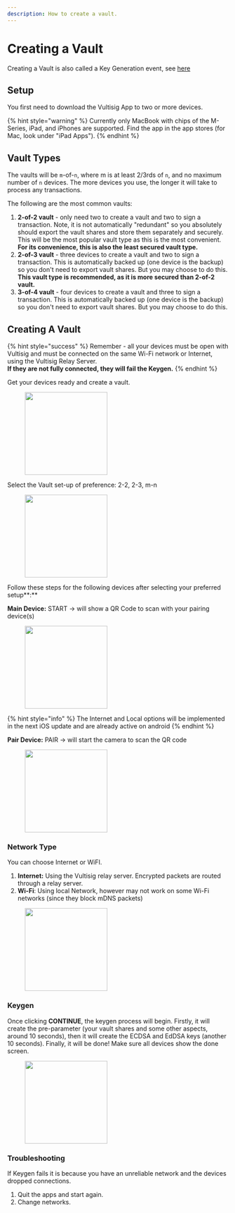 ```yaml
---
description: How to create a vault.
---
```


# Creating a Vault

Creating a Vault is also called a Key Generation event, see [here](../threshold-signature-scheme/tss-actions.md#key-generation)

## Setup

You first need to download the Vultisig App to two or more devices.

{% hint style="warning" %}
Currently only MacBook with chips of the M-Series, iPad, and iPhones are supported. Find the app in the app stores (for Mac, look under "iPad Apps").
{% endhint %}

## Vault Types

The vaults will be `m`-of-`n`, where m is at least 2/3rds of `n`, and no maximum number of `n` devices. The more devices you use, the longer it will take to process any transactions.

The following are the most common vaults:

1. **2-of-2 vault** - only need two to create a vault and two to sign a transaction. Note, it is not automatically "redundant" so you absolutely should export the vault shares and store them separately and securely. This will be the most popular vault type as this is the most convenient. **For its convenience, this is also the least secured vault type.**
2. **2-of-3 vault** - three devices to create a vault and two to sign a transaction. This is automatically backed up (one device is the backup) so you don't need to export vault shares. But you may choose to do this. **This vault type is recommended, as it is more secured than 2-of-2 vault.**
3. **3-of-4 vault** - four devices to create a vault and three to sign a transaction. This is automatically backed up (one device is the backup) so you don't need to export vault shares. But you may choose to do this.

## Creating A Vault

{% hint style="success" %}
Remember - all your devices must be open with Vultisig and must be connected on the same Wi-Fi network or Internet, using the Vultisig Relay Server. \
**If they are not fully connected, they will fail the Keygen.**
{% endhint %}

Get your devices ready and create a vault.

<figure><img src="../.gitbook/assets/Get Started .png" alt="" width="188"><figcaption></figcaption></figure>

Select the Vault set-up of preference: 2-2, 2-3, m-n

<figure><img src="../.gitbook/assets/3.png" alt="" width="188"><figcaption></figcaption></figure>



Follow these steps for the following devices after selecting your preferred setup**:**

**Main Device:** START -> will show a QR Code to scan with your pairing device(s)

<figure><img src="../.gitbook/assets/Main Device Keygen Internet.png" alt="" width="188"><figcaption></figcaption></figure>

{% hint style="info" %}
The Internet and Local options will be implemented in the next iOS update and are already active on android
{% endhint %}

**Pair Device:** PAIR -> will start the camera to scan the QR code

<figure><img src="../.gitbook/assets/3.png" alt="" width="188"><figcaption></figcaption></figure>

### Network Type

You can choose Internet or WiFI.

1. **Internet:** Using the Vultisig relay server. Encrypted packets are routed through a relay server.
2. **Wi-Fi**: Using local Network, however may not work on some Wi-Fi networks (since they block mDNS packets)

<figure><img src="../.gitbook/assets/Main Device Keygen Internet.png" alt="" width="188"><figcaption></figcaption></figure>

### Keygen

Once clicking **CONTINUE**, the keygen process will begin. Firstly, it will create the pre-parameter (your vault shares and some other aspects, around 10 seconds), then it will create the ECDSA and EdDSA keys (another 10 seconds). Finally, it will be done! Make sure all devices show the done screen.

<figure><img src="../.gitbook/assets/Keygen.png" alt="" width="188"><figcaption></figcaption></figure>

### Troubleshooting

If Keygen fails it is because you have an unreliable network and the devices dropped connections.

1. Quit the apps and start again.
2. Change networks.
